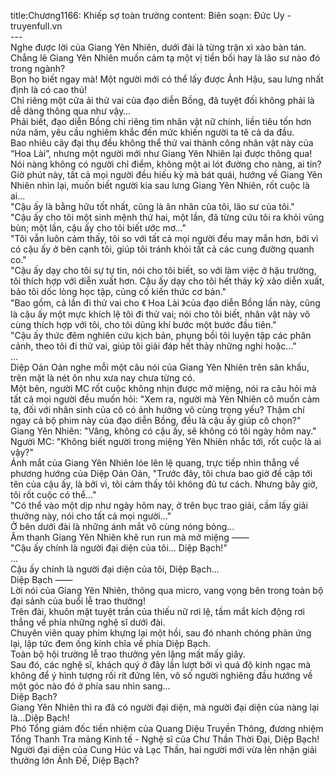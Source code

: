 title:Chương1166: Khiếp sợ toàn trường
content:
Biên soạn: Đức Uy - truyenfull.vn<br>---<br>Nghe được lời của Giang Yên Nhiên, dưới đài là từng trận xì xào bàn tán.<br>Chẳng lẽ Giang Yên Nhiên muốn cảm tạ một vị tiền bối hay là lão sư nào đó trong ngành?<br>Bọn họ biết ngay mà! Một người mới có thể lấy được Ảnh Hậu, sau lưng nhất định là có cao thủ!<br>Chỉ riêng một cửa ải thử vai của đạo diễn Bồng, đã tuyệt đối không phải là dễ dàng thông qua như vậy…<br>Phải biết, đạo diễn Bồng chỉ riêng tìm nhân vật nữ chính, liền tiêu tốn hơn nửa năm, yêu cầu nghiêm khắc đến mức khiến người ta tê cả da đầu.<br>Bao nhiêu cây đại thụ đều không thể thử vai thành công nhân vật này của “Hoa Lài”, nhưng một người mới như Giang Yên Nhiên lại được thông qua! Nói nàng không có người chỉ điểm, không một ai lót đường cho nàng, ai tin?<br>Giờ phút này, tất cả mọi người đều hiếu kỳ mà bát quái, hướng về Giang Yên Nhiên nhìn lại, muốn biết người kia sau lưng Giang Yên Nhiên, rốt cuộc là ai...<br>"Cậu ấy là bằng hữu tốt nhất, cũng là ân nhân của tôi, lão sư của tôi."<br>"Cậu ấy cho tôi một sinh mệnh thứ hai, một lần, đã từng cứu tôi ra khỏi vũng bùn; một lần, cậu ấy cho tôi biết ước mơ..."<br>"Tôi vẫn luôn cảm thấy, tôi so với tất cả mọi người đều may mắn hơn, bởi vì có cậu ấy ở bên cạnh tôi, giúp tôi tránh khỏi tất cả các cung đường quanh co."<br>"Cậu ấy dạy cho tôi sự tự tin, nói cho tôi biết, so với làm việc ở hậu trường, tôi thích hợp với diễn xuất hơn. Cậu ấy dạy cho tôi hết thảy kỹ xảo diễn xuất, bảo tôi dốc lòng học tập, củng cố kiến thức cơ bản."<br>"Bao gồm, cả lần đi thử vai cho 《 Hoa Lài 》của đạo diễn Bồng lần này, cũng là cậu ấy một mực khích lệ tôi đi thử vai; nói cho tôi biết, nhân vật này vô cùng thích hợp với tôi, cho tôi dũng khí bước một bước đầu tiên."<br>"Cậu ấy thức đêm nghiên cứu kịch bản, phụng bồi tôi luyện tập các phân cảnh, theo tôi đi thử vai, giúp tôi giải đáp hết thảy những nghi hoặc..."<br>...<br>Diệp Oản Oản nghe mỗi một câu nói của Giang Yên Nhiên trên sân khấu, trên mặt là nét ôn nhu xưa nay chưa từng có.<br>Một bên, người MC rốt cuộc không nhịn được mở miệng, nói ra câu hỏi mà tất cả mọi người đều muốn hỏi: "Xem ra, người mà Yên Nhiên cô muốn cảm tạ, đối với nhân sinh của cô có ảnh hưởng vô cùng trọng yếu? Thậm chí ngay cả bộ phim này của đạo diễn Bồng, đều là cậu ấy giúp cô chọn?"<br>Giang Yên Nhiên: "Vâng, không có cậu ấy, sẽ không có tôi ngày hôm nay."<br>Người MC: "Không biết người trong miệng Yên Nhiên nhắc tới, rốt cuộc là ai vậy?"<br>Ánh mắt của Giang Yên Nhiên lóe lên lệ quang, trực tiếp nhìn thẳng về phương hướng của Diệp Oản Oản, "Trước đây, tôi chưa bao giờ đề cập tới tên của cậu ấy, là bởi vì, tôi cảm thấy tôi không đủ tư cách. Nhưng bây giờ, tôi rốt cuộc có thể..."<br>"Có thể vào một dịp như ngày hôm nay, ở trên bục trao giải, cầm lấy giải thưởng này, nói cho tất cả mọi người..."<br>Ở bên dưới đài là những ánh mắt vô cùng nóng bỏng...<br>Âm thanh Giang Yên Nhiên khẽ run run mà mở miệng ——<br>"Cậu ấy chính là người đại diện của tôi... Diệp Bạch!"<br>...<br>Cậu ấy chính là người đại diện của tôi, Diệp Bạch...<br>Diệp Bạch ——<br>Lời nói của Giang Yên Nhiên, thông qua micro, vang vọng bên trong toàn bộ đại sảnh của buổi lễ trao thưởng!<br>Trên đài, khuôn mặt tuyệt trần của thiếu nữ rơi lệ, tầm mắt kích động rơi thẳng về phía những nghệ sĩ dưới đài.<br>Chuyên viên quay phim khựng lại một hồi, sau đó nhanh chóng phản ứng lại, lập tức đem ống kính chĩa về phía Diệp Bạch.<br>Toàn bộ hội trường lễ trao thưởng yên lặng mất mấy giây.<br>Sau đó, các nghệ sĩ, khách quý ở đây lần lượt bởi vì quá độ kinh ngạc mà không để ý hình tượng rối rít đứng lên, vô số người nghiêng đầu hướng về một góc nào đó ở phía sau nhìn sang…<br>Diệp Bạch?<br>Giang Yên Nhiên thì ra đã có người đại diện, mà người đại diện của nàng lại là…Diệp Bạch!<br>Phó Tổng giám đốc tiền nhiệm của Quang Diệu Truyền Thông, đương nhiệm Tổng Thanh Tra mảng Kinh tế - Nghệ sĩ của Chư Thần Thời Đại, Diệp Bạch!<br>Người đại diện của Cung Húc và Lạc Thần, hai người mới vừa lên nhận giải thưởng lớn Ảnh Đế, Diệp Bạch?